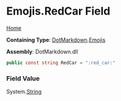 # Emojis\.RedCar Field

[Home](../../../README.md)

**Containing Type**: [DotMarkdown](../../README.md)\.[Emojis](../README.md)

**Assembly**: DotMarkdown\.dll

```csharp
public const string RedCar = ":red_car:"
```

### Field Value

System\.[String](https://docs.microsoft.com/en-us/dotnet/api/system.string)
